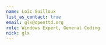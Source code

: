 ```yaml
---
name: Loïc Guilloux
list_as_contact: true
email: glx@openttd.org
role: Windows Expert, General Coding
nick: glx
---
```

